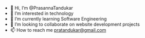 - 👋 Hi, I’m @PrasannaTandukar
- 👀 I’m interested in technology
- 🌱 I’m currently learning Software Engineering
- 💞️ I’m looking to collaborate on website development projects
- 📫 How to reach me pratandukar@gmail.com

<!---
PrasannaTandukar/PrasannaTandukar is a ✨ special ✨ repository because its `README.md` (this file) appears on your GitHub profile.
You can click the Preview link to take a look at your changes.
--->
